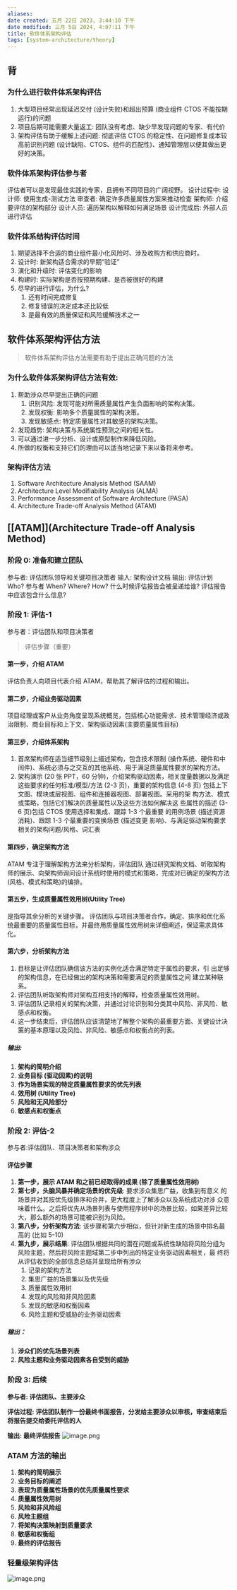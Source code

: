 ```yaml
---
aliases: 
date created: 五月 22日 2023, 3:44:10 下午
date modified: 三月 5日 2024, 4:07:11 下午
title: 软件体系架构评估
tags: [system-architecture/theory]
---
```


## 背
### 为什么进行软件体系架构评估
1. 大型项目经常出现延迟交付 (设计失败)和超出预算 (商业组件 CTOS 不能按期运行)的问题
2. 项目后期可能需要大量返工: 团队没有考虑、缺少早发现问题的专家、有代价
3. 架构评估有助于缓解上述问题: 彻底评估 CTOS 的稳定性、在问题修复成本较高前识别问题 (设计缺陷、CTOS、组件的匹配性)、通知管理层以便其做出更好的决策。

### 软件体系架构评估参与者
评估者可以是发现最佳实践的专家，且拥有不同项目的广阔视野。
设计过程中:
	设计师: 使用生成-测试方法 审查者: 确定许多质量属性方案来推动检查 
	架构师: 介绍要评估的架构部分 
	设计人员: 遍历架构以解释如何满足场景
设计完成后: 外部人员进行评估

### 软件体系结构评估时间
1. 期望选择不合适的商业组件最小化风险时、涉及收购方和供应商时。
2. 设计时: 新架构适合需求的早期“验证”
3. 演化和升级时: 评估变化的影响
4. 构建时: 实际架构是否按预期构建、是否被很好的构建
5. 尽早的进行评估，为什么? 
	1. 还有时间完成修复 
	2. 修复错误的决定成本还比较低 
	3. 是最有效的质量保证和风险缓解技术之一

## 软件体系架构评估方法
>软件体系架构评估方法需要有助于提出正确问题的方法

### 为什么软件体系架构评估方法有效:
1. 帮助涉众尽早提出正确的问题
	1. 识别风险: 发现可能对所需质量属性产生负面影响的架构决策。
	2. 发现权衡: 影响多个质量属性的架构决策。
	3. 发现敏感点: 特定质量属性对其敏感的架构决策。
2. 发现趋势: 架构决策与系统属性预测之间的相关性。
3. 可以通过进一步分析、设计或原型制作来降低风险。
4. 所做的权衡和支持它们的理由可以适当地记录下来以备将来参考。

### 架构评估方法
1. Software Architecture Analysis Method (SAAM)
2. Architecture Level Modifiability Analysis (ALMA)
3. Performance Assessment of Software Architecture (PASA)
4. Architecture Trade-off Analysis Method (ATAM)

## [[ATAM]](Architecture Trade-off Analysis Method)
### 阶段 0: 准备和建立团队
参与者: 评估团队领导和关键项目决策者
输入: 架构设计文档
输出: 评估计划
	Who? 参与者 
	When? Where? How? 
	什么时候评估报告会被呈递给谁?
	评估报告中应该包含什么信息?

### 阶段 1: 评估-1
参与者：评估团队和项目决策者

>评估步骤（重要）
#### 第一步，介绍 ATAM
评估负责人向项目代表介绍 ATAM，帮助其了解评估的过程和输出。

#### 第二步，介绍业务驱动因素
项目经理或客户从业务角度呈现系统概览，包括核心功能需求、技术管理经济或政治限制、商业目标和上下文、架构驱动因素(主要质量属性目标)

#### 第三步，介绍体系架构
1. 首席架构师在适当细节级别上描述架构，包含技术限制 (操作系统、硬件和中间件)、系统必须与之交互的其他系统、用于满足质量属性要求的架构方法。
2. 架构演示 (20 张 PPT，60 分钟)，介绍架构驱动因素，相关度量数据以及满足这些要求的任何标准/模型/方法 (2-3 页)，重要的架构信息 (4-8 页) 包括上下文图、模块或层视图、组件和连接器视图、部署视图。采用的架 构方法、模式或策略，包括它们解决的质量属性以及这些方法如何解决这 些属性的描述 (3-6 页)包括 CTOS 使用选择和集成、跟踪 1-3 个最重要 的用例场景 (描述资源消耗)、跟踪 1-3 个最重要的变换场景 (描述变更 影响)、与满足驱动架构要求相关的架构问题/风格、词汇表

#### 第四步，确定架构方法
ATAM 专注于理解架构方法来分析架构，评估团队 通过研究架构文档、听取架构师的展示、向架构师询问设计系统时使用的模式和策略，完成对已确定的架构方法(风格、模式和策略)的编排。

#### 第五步，生成质量属性效用树(Utility Tree)
是指导其余分析的关键步骤。 评估团队与项目决策者合作，确定、排序和优化系统最重要的质量属性目标，并最终用质量属性效用树来详细阐述，保证需求具体化。

#### 第六步，分析架构方法
1. 目标是让评估团队确信该方法的实例化适合满足特定于属性的要求，引 出足够的架构信息，在已经做出的架构决策和需要满足的质量属性之间 建立某种联系。
2. 评估团队听取架构师对架构互相支持的解释，检查质量属性效用树。
3. 评估团队记录相关的架构决策，并通过讨论识别和分类其中风险、非风险、敏感点和权衡。
4. 这一步结束后，评估团队应该清楚地了解整个架构的最重要方面、关键设计决策的基本原理以及风险、非风险、敏感点和权衡点的列表。

##### 输出:
1. **架构的简明介绍**
2. **业务目标 (驱动因素)的说明**
3. **作为场景实现的特定质量属性要求的优先列表**
4. **效用树 (Utility Tree)**
5. **风险和无风险部分**
6. **敏感点和权衡点**

### 阶段 2: 评估-2
参与者:评估团队、项目决策者和架构涉众 

#### 评估步骤
1. **第一步，展示 ATAM 和之前已经取得的成果 (除了质量属性效用树)**
2. **第七步，头脑风暴并确定场景的优先级**: 要求涉众集思广益，收集到有意义 的场景并对其按优先级排序和合并，更大程度上了解涉众以及系统成功对涉 众意味着什么。之后将优先从场景列表与使用程序树中的场景比较，如果差异比较大，那么额外的场景可能被识别为风险。
3. **第八步，分析架构方法**: 该步骤和第六步相似，但针对新生成的场景中排名最高的 (比如 5-10)
4. **第九步，展示结果**: 评估团队根据共同的潜在问题或系统性缺陷将风险分组为风险主题，然后将风险主题域第二步中列出的特定业务驱动因素相关，最 终将从评估收到的全部信息总结并呈现给所有涉众
	1. 记录的架构方法
	2. 集思广益的场景集以及优先级
	3. 质量属性效用树  
	4. 发现的风险和非风险因素  
	5. 发现的敏感和权衡因素  
	6. 风险主题和受威胁的业务驱动因素
##### 输出：
1. **涉众们的优先场景列表**  
2. **风险主题和业务驱动因素各自受到的威胁**

### 阶段 3: 后续
**参与者: 评估团队、主要涉众**

**评估过程: 评估团队制作一份最终书面报告，分发给主要涉众以审核，审查结束后
将报告提交给委托评估的人**

**输出: 最终评估报告**
![image.png](https://typora-tes.oss-cn-shanghai.aliyuncs.com/picgo/20230522161202.png)

### ATAM 方法的输出
1. **架构的简明展示**
2. **业务目标的阐述**
3. **表现为质量属性场景的优先质量属性要求**
4. **质量属性效用树**
5. **风险和非风险组**
6. **风险主题组**  
7. **将架构决策映射到质量要求**
8. **敏感和权衡组**  
9. **最终的评估报告**

### 轻量级架构评估
![image.png](https://typora-tes.oss-cn-shanghai.aliyuncs.com/picgo/20230522161410.png)




